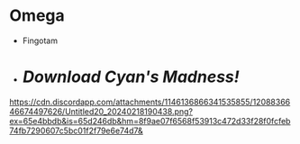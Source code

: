 # Omega
- Fingotam
- # *Download Cyan's Madness!*
https://cdn.discordapp.com/attachments/1146136866341535855/1208836646674497626/Untitled20_20240218190438.png?ex=65e4bbdb&is=65d246db&hm=8f9ae07f6568f53913c472d33f28f0fcfeb74fb7290607c5bc01f2f79e6e74d7&
